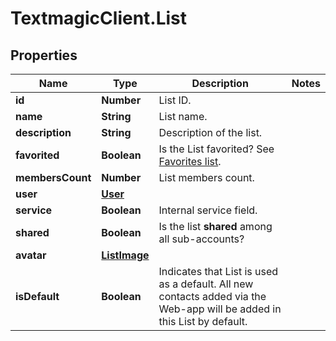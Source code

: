 # TextmagicClient.List

## Properties
Name | Type | Description | Notes
------------ | ------------- | ------------- | -------------
**id** | **Number** | List ID. | 
**name** | **String** | List name. | 
**description** | **String** | Description of the list. | 
**favorited** | **Boolean** | Is the List favorited? See [Favorites list](https://docs.textmagic.com/#operation/getFavourites). | 
**membersCount** | **Number** | List members count. | 
**user** | [**User**](User.md) |  | 
**service** | **Boolean** | Internal service field. | 
**shared** | **Boolean** | Is the list **shared** among all sub-accounts? | 
**avatar** | [**ListImage**](ListImage.md) |  | 
**isDefault** | **Boolean** | Indicates that List is used as a default. All new contacts added via the Web-app will be added in this List by default. | 


